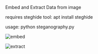 Embed and Extract Data from image

requires steghide tool: apt install steghide

usage: python steganography.py

![embed](https://github.com/user-attachments/assets/31d09470-e677-45fe-87be-e270b06d1215)

![extract](https://github.com/user-attachments/assets/9318c957-5c58-42cf-adc5-5f63fedb6f00)

